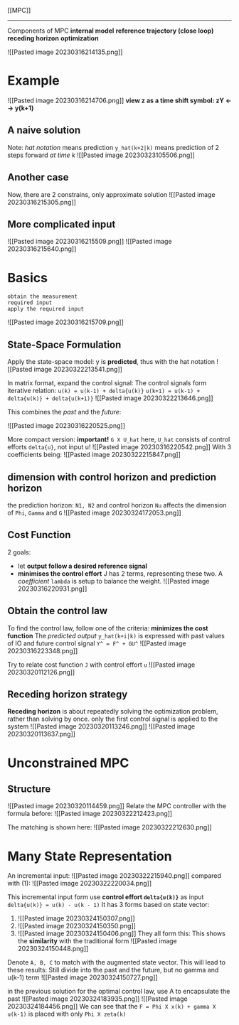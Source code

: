 [[MPC]]
****
Components of MPC
**internal model**
**reference trajectory (close loop)**
**receding horizon**
**optimization**

![[Pasted image 20230316214135.png]]
# Example
![[Pasted image 20230316214706.png]]
**view z as a time shift symbol: zY <--> y(k+1)**
## A naive solution
Note: _hat notation_ means prediction
`y_hat(k+2|k)` means prediction of 2 steps forward _at time k_
![[Pasted image 20230323105506.png]]
## Another case
Now, there are 2 constrains, only approximate solution
![[Pasted image 20230316215305.png]]
## More complicated input
![[Pasted image 20230316215509.png]]
![[Pasted image 20230316215640.png]]

# Basics
```
obtain the measurement
required input
apply the required input
```

![[Pasted image 20230316215709.png]]
## State-Space Formulation
Apply the state-space model:
y is **predicted**, thus with the hat notation
![[Pasted image 20230322213541.png]]

In matrix format, expand the control signal:
The control signals form iterative relation:
`u(k) = u(k-1) + delta{u(k)}`
`u(k+1) = u(k-1) + delta{u(k)} + delta{u(k+1)}`
![[Pasted image 20230322213646.png]]

This combines the _past_ and the _future_:

![[Pasted image 20230316220525.png]]

More compact version:
**important!** `G X U_hat` here, `U_hat` consists of control efforts `delta{u}`, not input u!
![[Pasted image 20230316220542.png]]
With 3 coefficients being:
![[Pasted image 20230322215847.png]]
## dimension with control horizon and prediction horizon
the prediction horizon: `N1, N2` and control horizon `Nu` affects the dimension of `Phi`, `Gamma` and `G`
![[Pasted image 20230324172053.png]]

## Cost Function
2 goals:
- let **output follow a desired reference signal**
- **minimises the control effort**
J has 2 terms, representing these two. A _coefficient_ `lambda` is setup to balance the weight.
![[Pasted image 20230316220931.png]]
## Obtain the control law
To find the control law, follow one of the criteria: **minimizes the cost function**
The _predicted output_ `y_hat(k+i|k)` is expressed with past values of IO and future control signal
`Y^ = F^ + GU^`
![[Pasted image 20230316223348.png]]

Try to relate cost function `J` with control effort `u`
![[Pasted image 20230320112126.png]]
## Receding horizon strategy
**Receding horizon** is about repeatedly solving the optimization problem, rather than solving by once.
only the first control signal is applied to the system
![[Pasted image 20230320113246.png]]
![[Pasted image 20230320113637.png]]
# Unconstrained MPC
## Structure

![[Pasted image 20230320114459.png]]
Relate the MPC controller with the formula before:
![[Pasted image 20230322212423.png]]

The matching is shown here:
![[Pasted image 20230322212630.png]]

# Many State Representation
An incremental input:
![[Pasted image 20230322215940.png]]
compared with (1):
![[Pasted image 20230322220034.png]]

This incremental input form use **control effort `delta{u(k)}`** as input
`delta{u(k)} = u(k) - u(k - 1)`
It has 3 forms based on state vector:
1. ![[Pasted image 20230324150307.png]]
2. ![[Pasted image 20230324150350.png]]
3. ![[Pasted image 20230324150406.png]]
They all form this:
This shows the **similarity** with the traditional form
![[Pasted image 20230324150448.png]]

Denote `A, B, C` to match with the augmented state vector. This will lead to these results:
Still divide into the past and the future, but no gamma and u(k-1) term
![[Pasted image 20230324150727.png]]

in the previous solution for the optimal control law, use A to encapsulate the past
![[Pasted image 20230324183935.png]]
![[Pasted image 20230324184456.png]]
We can see that the `F = Phi X x(k) + gamma X u(k-1)` is placed with only `Phi X zeta(k)`




